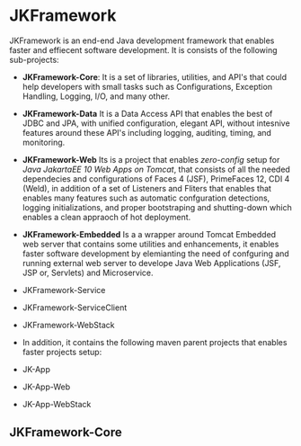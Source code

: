 # JKFramework

JKFramework is an end-end Java development framework that enables faster and effiecent software development. It is consists of the following sub-projects:
- **JKFramework-Core**:
It is a set of libraries, utilities, and API's that could help developers with small tasks such as Configurations, Exception Handling, Logging, I/O, and many other. 

- **JKFramework-Data** 
  It is a Data Access API that enables the best of JDBC and JPA, with unified configuration, elegant API, without intesnive features around these API's including logging, auditing, timing, and monitoring.
  
- **JKFramework-Web**
Its is a project that enables _zero-config_ setup for _Java JakartaEE 10  Web Apps on Tomcat_, that consists of all the needed dependecies and configurations of Faces 4 (JSF), PrimeFaces 12, CDI 4 (Weld), in addition of a set of Listeners and Fliters that enables that enables many features such as automatic confguration detections, logging initializations, and proper bootstraping and shutting-down which enables a clean appraoch of hot deployment.     

- **JKFramework-Embedded**
Is a a wrapper around Tomcat Embedded web server that contains some utilities and enhancements, it enables faster software development by elemianting the need of confguring and running external web server to develope Java Web Applications (JSF, JSP or, Servlets) and Microservice. 

- JKFramework-Service
- JKFramework-ServiceClient
- JKFramework-WebStack

- In addition, it contains the following maven parent projects that enables faster projects setup:
- JK-App
- JK-App-Web
- JK-App-WebStack

## JKFramework-Core

